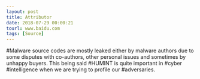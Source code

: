 ```yaml
---
layout: post
title: Attributor
date: 2018-07-29 00:00:21
tourl: www.baidu.com
tags: [Source]
---
```

#Malware source codes are mostly leaked either by malware authors due to some disputes with co-authors, other personal issues and sometimes by unhappy buyers. This being said #HUMINT is quite important in #cyber #intelligence when we are trying to profile our #adversaries.